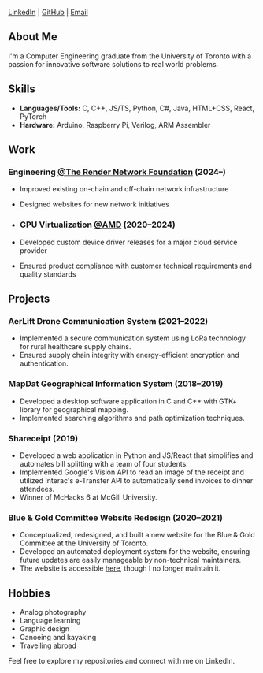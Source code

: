 [LinkedIn](https://www.linkedin.com/in/zachary-jager-lapointe/) | [GitHub](https://github.com/zbotpoint) | [Email](mailto:zach@zbotpoint.dev)

## About Me

I'm a Computer Engineering graduate from the University of Toronto with a passion for innovative software solutions to real world problems.

## Skills

- **Languages/Tools:** C, C++, JS/TS, Python, C#, Java, HTML+CSS, React, PyTorch
- **Hardware:** Arduino, Raspberry Pi, Verilog, ARM Assembler

## Work

### Engineering [@The Render Network Foundation](https://renderfoundation.com/) (2024&ndash;)
- Improved existing on-chain and off-chain network infrastructure
- Designed websites for new network initiatives

- ### GPU Virtualization [@AMD](https://amd.com/) (2020&ndash;2024)
- Developed custom device driver releases for a major cloud service provider
- Ensured product compliance with customer technical requirements and quality standards

## Projects

### AerLift Drone Communication System (2021&ndash;2022)

- Implemented a secure communication system using LoRa technology for rural healthcare supply chains.
- Ensured supply chain integrity with energy-efficient encryption and authentication.

### MapDat Geographical Information System (2018&ndash;2019)

- Developed a desktop software application in C and C++ with GTK+ library for geographical mapping.
- Implemented searching algorithms and path optimization techniques.

### Shareceipt (2019)

- Developed a web application in Python and JS/React that simplifies and automates bill splitting with a team of four students.
- Implemented Google's Vision API to read an image of the receipt and utilized Interac's e-Transfer API to automatically send invoices to dinner attendees.
- Winner of McHacks 6 at McGill University.

### Blue & Gold Committee Website Redesign (2020&ndash;2021)

- Conceptualized, redesigned, and built a new website for the Blue & Gold Committee at the University of Toronto.
- Developed an automated deployment system for the website, ensuring future updates are easily manageable by non-technical maintainers.
- The website is accessible [here](https://blueandgold.skule.ca), though I no longer maintain it.

## Hobbies

- Analog photography
- Language learning
- Graphic design
- Canoeing and kayaking
- Travelling abroad

Feel free to explore my repositories and connect with me on LinkedIn.
